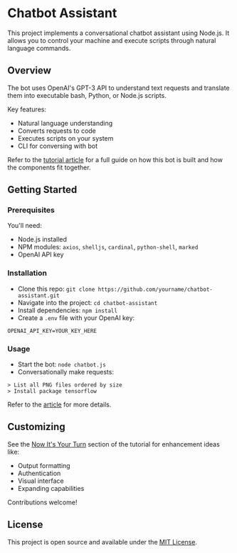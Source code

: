 # Chatbot Assistant

This project implements a conversational chatbot assistant using Node.js. It allows you to control your machine and execute scripts through natural language commands.

## Overview

The bot uses OpenAI's GPT-3 API to understand text requests and translate them into executable bash, Python, or Node.js scripts.

Key features:

- Natural language understanding
- Converts requests to code
- Executes scripts on your system
- CLI for conversing with bot 

Refer to the [tutorial article](https://example.com/chatbot-tutorial) for a full guide on how this bot is built and how the components fit together.

## Getting Started

### Prerequisites

You'll need:

- Node.js installed
- NPM modules: `axios`, `shelljs`, `cardinal`, `python-shell`, `marked` 
- OpenAI API key 

### Installation

- Clone this repo: `git clone https://github.com/yourname/chatbot-assistant.git`
- Navigate into the project: `cd chatbot-assistant`
- Install dependencies: `npm install`
- Create a `.env` file with your OpenAI key:

```
OPENAI_API_KEY=YOUR_KEY_HERE 
```

### Usage

- Start the bot: `node chatbot.js`
- Conversationally make requests: 

```
> List all PNG files ordered by size
> Install package tensorflow
```

Refer to the [article](https://example.com/chatbot-tutorial) for more details.

## Customizing

See the [Now It's Your Turn](https://example.com/chatbot-tutorial#now-its-your-turn) section of the tutorial for enhancement ideas like:

- Output formatting
- Authentication 
- Visual interface
- Expanding capabilities

Contributions welcome!

## License

This project is open source and available under the [MIT License](LICENSE).

